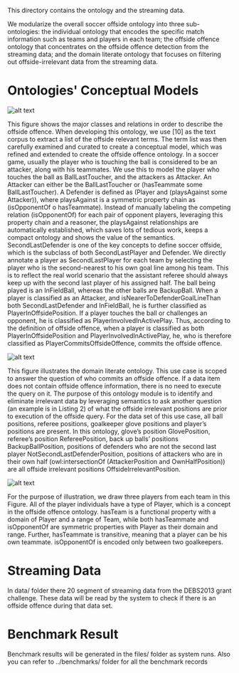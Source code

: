 This directory contains the ontology and the streaming data.

We modularize the overall soccer offside ontology into three sub-ontologies: the individual ontology that encodes the specific match information such as teams and players in each team; the offside offence ontology that concentrates on the offside offence detection from the streaming data; and the domain literate ontology that focuses on filtering out offside-irrelevant data from the streaming data.

# Ontologies' Conceptual Models

![alt text](http://i.imgur.com/vZ3DY9x.png "soccer-offside ontology")

This figure shows the major classes and relations in order to describe the offside offence. When developing this ontology, we use [10] as the text corpus to extract a list of the offside relevant terms. The term list was then carefully examined and curated to create a conceptual model, which was refined and extended to create the offside offence ontology. In a soccer game, usually the player who is touching the ball is considered to be an attacker, along with his teammates. We use this to model the player who touches the ball as BallLastToucher, and the attackers as Attacker. An Attacker can either be the BallLastToucher or (hasTeammate some BallLastToucher). A Defender is defined as (Player and (playsAgainst some Attacker)), where playsAgainst is a symmetric property chain as (isOpponentOf o hasTeammate). Instead of manually labeling the competing relation (isOpponentOf) for each pair of opponent players, leveraging this property chain and a reasoner, the playsAgainst relationships are automatically established, which saves lots of tedious work, keeps a compact ontology and shows the value of the semantics. SecondLastDefender is one of the key concepts to define soccer offside, which is the subclass of both SecondLastPlayer and Defender. We directly annotate a player as SecondLastPlayer for each team by selecting the player who is the second-nearest to his own goal line among his team. This is to reflect the real world scenario that the assistant referee should always keep up with the second last player of his assigned half. The ball being played is an InFieldBall, whereas the other balls are BackupBall. When a player is classified as an Attacker, and isNearerToDefenderGoalLineThan both SecondLastDefender and InFieldBall, he is further classified as PlayerInOffsidePosition. If a player touches the ball or challenges an opponent, he is classified as PlayerInvolvedInActivePlay. Thus, according to the definition of offside offence, when a player is classified as both PlayerInOffsidePosition and PlayerInvolvedInActivePlay, he, who is therefore classified as PlayerCommitsOffsideOffence, commits the offside offence.

![alt text](http://i.imgur.com/hIjID1E.png "domain literate ontology")

This figure illustrates the domain literate ontology. This use case is scoped to answer the question of who commits an offside offence. If a data item does not contain offside offence information, there is no need to execute the query on it. The purpose of this ontology module is to identify and eliminate irrelevant data by leveraging semantics to ask another question (an example is in Listing 2) of what the offside irrelevant positions are prior to execution of the offside query. For the data set of this use case, all ball positions, referee positions, goalkeeper glove positions and player’s positions are present. In this ontology, glove’s position GlovePosition, referee’s position RefereePosition, back up balls’ positions BackupBallPosition, positions of defenders who are not the second last player NotSecondLastDefenderPosition, positions of attackers who are in their own half (owl:intersectionOf (AttackerPosition and OwnHalfPosition)) are all offside irrelevant positions OffsideIrrelevantPosition.

![alt text](http://i.imgur.com/woNkBeF.png "instance ontology")

For the purpose of illustration, we draw three players from each team in this Figure. All of the player individuals have a type of Player, which is a concept in the offside offence ontology. hasTeam is a functional property with a domain of Player and a range of Team, while both hasTeammate and isOpponentOf are symmetric properties with Player as their domain and range. Further, hasTeammate is transitive, meaning that a player can be his own teammate. isOpponentOf is encoded only between two goalkeepers.

# Streaming Data

In data/ folder there 20 segment of streaming data from the DEBS2013 grant challenge. These data will be read by the system to check if there is an offside offence during that data set.

# Benchmark Result

Benchmark results will be generated in the files/ folder as system runs. Also you can refer to ../benchmarks/ folder for all the benchmark records